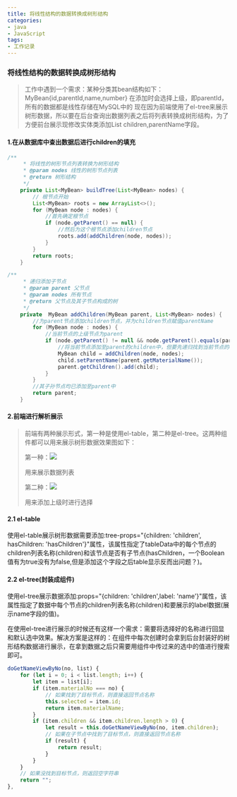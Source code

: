 ```yaml
---
title: 将线性结构的数据转换成树形结构
categories:
- java
- JavaScript
tags:
- 工作记录
---
```


### 将线性结构的数据转换成树形结构
> 工作中遇到一个需求：某种分类其bean结构如下：MyBean{id,parentId,name,number}
> 在添加时会选择上级，即parentId，所有的数据都是线性存储在MySQL中的
> 现在因为前端使用了el-tree来展示树形数据，所以要在后台查询出数据列表之后将列表转换成树形结构，为了方便前台展示现修改实体类添加List<MyBean> children,parentName字段。

#### 1.在从数据库中查出数据后进行children的填充

```java
/**
     * 将线性的树形节点列表转换为树形结构
     * @param nodes 线性的树形节点列表
     * @return 树形结构
     */
    private List<MyBean> buildTree(List<MyBean> nodes) {
        // 根节点开始
        List<MyBean> roots = new ArrayList<>();
        for (MyBean node : nodes) {
            //首先确定根节点
            if (node.getParent() == null) {
                //然后为这个根节点添加children节点
                roots.add(addChildren(node, nodes));
            }
        }
        return roots;
    }

/**
     * 递归添加子节点
     * @param parent 父节点
     * @param nodes 所有节点
     * @return 父节点及其子节点构成的树
     */
    private  MyBean addChildren(MyBean parent, List<MyBean> nodes) {
        //为parent节点添加children节点，并为children节点赋值parentName
        for (MyBean node : nodes) {
            //当前节点的上级节点为parent
            if (node.getParent() != null && node.getParent().equals(parent.getId())) {
                //将当前节点添加至parent的children中，但要先递归找到当前节点的children
                MyBean child = addChildren(node, nodes);
                child.setParentName(parent.getMaterialName());
                parent.getChildren().add(child);
            }
        }
        //其子孙节点均已添加至parent中
        return parent;
    }


```

#### 2.前端进行解析展示

> 前端有两种展示形式，第一种是使用el-table，第二种是el-tree。这两种组件都可以用来展示树形数据效果图如下：
>
> 第一种：![](https://cdn.jsdelivr.net/gh/lbwdada/Mybolg_img/2023-05-23/%E5%B0%86%E7%BA%BF%E6%80%A7%E7%BB%93%E6%9E%84%E7%9A%84%E6%95%B0%E6%8D%AE%E8%BD%AC%E6%8D%A2%E6%88%90%E6%A0%91%E5%BD%A2%E7%BB%93%E6%9E%84image-20230523112053435.png)
>
> 用来展示数据列表
>
> 第二种：![](hhttps://cdn.jsdelivr.net/gh/lbwdada/Mybolg_img/2023-05-23/%E5%B0%86%E7%BA%BF%E6%80%A7%E7%BB%93%E6%9E%84%E7%9A%84%E6%95%B0%E6%8D%AE%E8%BD%AC%E6%8D%A2%E6%88%90%E6%A0%91%E5%BD%A2%E7%BB%93%E6%9E%84image-20230523112118429.png)
>
> 用来添加上级时进行选择

#### 2.1 el-table

  使用el-table展示树形数据需要添加:tree-props="{children: 'children', hasChildren: 'hasChildren'}"属性，该属性指定了tableData中的每个节点的children列表名称(children)和该节点是否有子节点(hasChildren，一个Boolean值有为true没有为false,但是添加这个字段之后table显示反而出问题？)。

#### 2.2 el-tree(封装成组件)

  使用el-tree展示数据添加:props="{children: 'children',label: 'name'}"属性，该属性指定了数据中每个节点的children列表名称(children)和要展示的label数据(展示name字段的值)。

  在使用el-tree进行展示的时候还有这样一个需求：需要将选择好的名称进行回显和默认选中效果。解决方案是这样的：在组件中每次创建时会拿到后台封装好的树形结构数据进行展示，在拿到数据之后只需要用组件中传过来的选中的值进行搜索即可。

```javascript
doGetNameViewByNo(no, list) {
    for (let i = 0; i < list.length; i++) {
        let item = list[i];
        if (item.materialNo === no) {
            // 如果找到了目标节点，则直接返回节点名称
            this.selected = item.id;
            return item.materialName;
        }
        if (item.children && item.children.length > 0) {
            let result = this.doGetNameViewByNo(no, item.children);
            // 如果在子节点中找到了目标节点，则直接返回节点名称
            if (result) {
                return result;
            }
        }
    }
    // 如果没找到目标节点，则返回空字符串
    return "";
},
```
